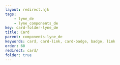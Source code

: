 ```yaml
---
layout: redirect.njk
tags: 
    - lyne_de
    - lyne_components_de
key: card-folder-lyne_de
title: Card
parent: components-lyne_de
keywords: card, card-link, card-badge, badge, link
order: 60
redirect: card/
folder: true
---
```


